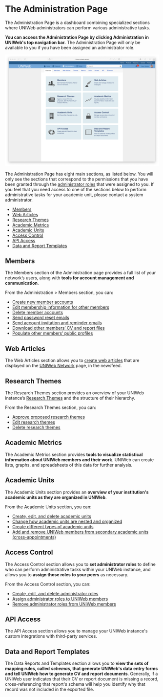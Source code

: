 # The Administration Page

The Administration Page is a dashboard combining specialized sections where UNIWeb administrators can perform various administrative tasks. 

**You can access the Administration Page by clicking Administration in UNIWeb's top navigation bar.** The Administration Page will only be available to you if you have been assigned an administrator role.

![](../.gitbook/assets/screenshots-copy-14%20%281%29.png)

The Administration Page has eight main sections, as listed below. You will only see the sections that correspond to the permissions that you have been granted through the [administrator roles](../uniweb-accounts/access-control/managing-administrator-roles-and-permissions.md) that were assigned to you. If you feel that you need access to one of the sections below to perform administrative tasks for your academic unit, please contact a system administrator.

* [Members](the-administration-page.md#members)
* [Web Articles](the-administration-page.md#web-articles)
* [Research Themes](the-administration-page.md#research-themes)
* [Academic Metrics](the-administration-page.md#academic-metrics)
* [Academic Units](the-administration-page.md#academic-units)
* [Access Control](the-administration-page.md#access-control)
* [API Access](the-administration-page.md#api-access)
* [Data and Report Templates](the-administration-page.md#data-and-report-templates)

## Members

The Members section of the Administration page provides a full list of your network’s users, along with **tools for account management and communication**.

From the Administration &gt; Members section, you can:

* [Create new member accounts](../uniweb-accounts/account-management/account-creation.md#creating-uniweb-member-accounts-manually)
* [Edit membership information for other members](../uniweb-accounts/account-management/member-account-information.md#editing-the-account-information-of-other-uniweb-members)
* [Delete member accounts](../uniweb-accounts/account-management/account-deletion.md#deleting-a-uniweb-members-account)
* [Send password reset emails](../uniweb-accounts/account-management/account-login.md#sending-a-password-reset-email-to-a-uniweb-member)
* [Send account invitation and reminder emails](../uniweb-accounts/account-management/account-creation.md#sending-account-activation-emails)
* [Download other members’ CV and report files](../your-academic-information/downloading-cvs-and-reports.md#downloading-the-cv-and-report-files-of-other-uniweb-members)
* [Populate other members’ public profiles](../networking-on-uniweb/filling-out-your-public-profile.md#filling-out-another-uniweb-members-public-profile)

## Web Articles

The Web Articles section allows you to [create web articles](../networking-on-uniweb/web-articles-1.md) that are displayed on the [UNIWeb Network](./#the-network-page) page, in the newsfeed.

## Research Themes

The Research Themes section provides an overview of your UNIWeb instance’s [Research Themes](../networking-on-uniweb/research-themes/) and the structure of their hierarchy.

From the Research Themes section, you can:

* [Approve proposed research themes](../networking-on-uniweb/research-themes/managing-research-themes.md#approving-research-themes)
* [Edit research themes](../networking-on-uniweb/research-themes/managing-research-themes.md#editing-research-themes)
* [Delete research themes](../networking-on-uniweb/research-themes/managing-research-themes.md#deleting-research-themes)

## Academic Metrics

The Academic Metrics section provides **tools to visualize statistical information about UNIWeb members and their work**. UNIWeb can create lists, graphs, and spreadsheets of this data for further analysis.

## Academic Units

The Academic Units section provides an **overview of your institution's academic units as they are organized in UNIWeb**. 

From the Academic Units section, you can:

* [Create, edit, and delete academic units](../uniweb-accounts/academic-units/managing-academic-units.md#create-an-academic-unit-manually)
* [Change how academic units are nested and organized](../uniweb-accounts/academic-units/managing-academic-units.md#edit-an-academic-unit)
* [Create different types of academic units](../uniweb-accounts/academic-units/managing-academic-units.md#add-a-unit-type)
* [Add and remove UNIWeb members from secondary academic units \(cross-appointments\)](../uniweb-accounts/academic-units/cross-appointments.md#adding-cross-appointees-to-academic-units)

## Access Control

The Access Control section allows you to **set administrator roles** to define who can perform administrative tasks within your UNIWeb instance, and allows you to **assign those roles to your peers** as necessary.

From the Access Control section, you can:

* [Create, edit, and delete administrator roles](../uniweb-accounts/access-control/managing-administrator-roles-and-permissions.md#creating-administrator-roles)
* [Assign administrator roles to UNIWeb members](../uniweb-accounts/access-control/managing-administrators.md#granting-administrator-access)
* [Remove administrator roles from UNIWeb members](../uniweb-accounts/access-control/managing-administrators.md#removing-administrator-access)

## API Access

The API Access section allows you to manage your UNIWeb instance's custom integrations with third-party services.

## Data and Report Templates

The Data Reports and Templates section allows you to **view the sets of mapping rules, called** _**schemas**_**, that generate UNIWeb's data entry forms and tell UNIWeb how to generate CV and report documents**. Generally, if a UNIWeb user indicates that their CV or report document is missing a record, cross-referencing that report's schema will help you identify why that record was not included in the exported file.

